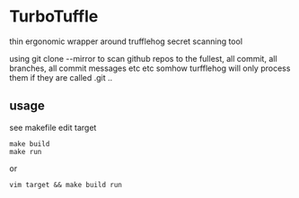 # TurboTuffle
thin ergonomic wrapper around trufflehog secret scanning tool

using git clone --mirror to scan github repos to the fullest, all commit, all branches, all commit messages etc etc
somhow turfflehog will only process them if they are called .git ..

## usage
see makefile
edit target
```
make build
make run
```

or
```
vim target && make build run
``` 
